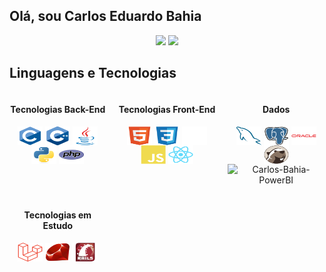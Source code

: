 ## Olá, sou Carlos Eduardo Bahia
<div align="center">
  <img loading="lazy" height="180em" src="https://github-readme-stats.vercel.app/api?username=Carlos-Bahia&show_icons=true&theme=radical&include_all_commits=true&count_private=true"/>
  <img height="180em" src="https://github-readme-stats.vercel.app/api/top-langs/?username=Carlos-Bahia&layout=compact&theme=radical"/>
</div>

## Linguagens e Tecnologias
<div style="display: grid; grid-template-columns: repeat(3, 1fr); text-align: center; gap: 20px;">

  <div>
    <h4>Tecnologias Back-End</h4>
    <img align="center" alt="Carlos-Bahia-C" height="30" width="40" src="https://raw.githubusercontent.com/devicons/devicon/master/icons/c/c-original.svg">
    <img align="center" alt="Carlos-Bahia-C++" height="30" width="40" src="https://raw.githubusercontent.com/devicons/devicon/master/icons/cplusplus/cplusplus-original.svg">
    <img align="center" alt="Carlos-Bahia-Java" height="30" width="40" src="https://raw.githubusercontent.com/devicons/devicon/master/icons/java/java-original.svg">
    <img align="center" alt="Carlos-Bahia-Python" height="30" width="40" src="https://raw.githubusercontent.com/devicons/devicon/master/icons/python/python-original.svg">
    <img align="center" alt="Carlos-Bahia-PHP" height="30" width="40" src="https://raw.githubusercontent.com/devicons/devicon/master/icons/php/php-original.svg">
  </div>

  <div>
    <h4>Tecnologias Front-End</h4>
    <img align="center" alt="Carlos-Bahia-HTML" height="30" width="40" src="https://raw.githubusercontent.com/devicons/devicon/master/icons/html5/html5-original.svg">
    <img align="center" alt="Carlos-Bahia-CSS" height="30" width="40" src="https://raw.githubusercontent.com/devicons/devicon/master/icons/css3/css3-original.svg">
    <img align="center" alt="Carlos-Bahia-Bootstrap" height="30" width="40" src="https://raw.githubusercontent.com/devicons/devicon/master/icons/bootstrap/bootstrap-original.svg" style="filter: brightness(0) invert(1);">
    <img align="center" alt="Carlos-Bahia-JavaScript" height="30" width="40" src="https://raw.githubusercontent.com/devicons/devicon/master/icons/javascript/javascript-plain.svg">
    <img align="center" alt="Carlos-Bahia-React" height="30" width="40" src="https://raw.githubusercontent.com/devicons/devicon/master/icons/react/react-original.svg">
  </div>

  <div>
    <h4>Dados</h4>
    <img align="center" alt="Carlos-Bahia-MySQL" height="30" width="40" src="https://raw.githubusercontent.com/devicons/devicon/master/icons/mysql/mysql-original.svg">
    <img align="center" alt="Carlos-Bahia-PostgreSQL" height="30" width="40" src="https://raw.githubusercontent.com/devicons/devicon/master/icons/postgresql/postgresql-original.svg">
    <img align="center" alt="Carlos-Bahia-Oracle" height="30" width="40" src="https://raw.githubusercontent.com/devicons/devicon/master/icons/oracle/oracle-original.svg">
    <img align="center" alt="Carlos-Bahia-DBeaver" height="30" width="40" src="https://github.com/devicons/devicon/blob/master/icons/dbeaver/dbeaver-original.svg">
    <img align="center" alt="Carlos-Bahia-PowerBI" height="30" width="40" src="https://upload.wikimedia.org/wikipedia/commons/c/cf/New_Power_BI_Logo.svg">
  </div>

  <div>
    <h4>Tecnologias em Estudo</h4>
    <img align="center" alt="Carlos-Bahia-Laravel" height="30" width="40" src="https://github.com/devicons/devicon/blob/master/icons/laravel/laravel-original.svg">
    <img align="center" alt="Carlos-Bahia-Ruby" height="30" width="40" src="https://raw.githubusercontent.com/devicons/devicon/master/icons/ruby/ruby-original.svg">
    <img align="center" alt="Carlos-Bahia-Rails" height="30" width="40" src="https://raw.githubusercontent.com/devicons/devicon/master/icons/rails/rails-original-wordmark.svg">
  </div>
</div>

